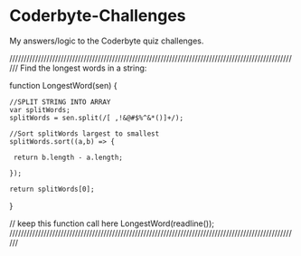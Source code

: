 # Coderbyte-Challenges
My answers/logic to the Coderbyte quiz challenges.


//////////////////////////////////////////////////////////////////////////////////////////////////////
Find the longest words in a string:

function LongestWord(sen) { 

    //SPLIT STRING INTO ARRAY
    var splitWords;  
    splitWords = sen.split(/[ ,!&@#$%^&*()]+/);
    
    //Sort splitWords largest to smallest
    splitWords.sort((a,b) => {
    
     return b.length - a.length;
        
    });
    
    return splitWords[0];
}
   
   
// keep this function call here 
LongestWord(readline());
//////////////////////////////////////////////////////////////////////////////////////////////////////
